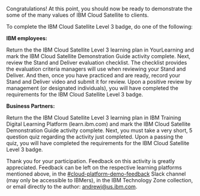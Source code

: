 Congratulations! At this point, you should now be ready to demonstrate the some of the many values of IBM Cloud Satellite to clients. 

To complete the IBM Cloud Satellite Level 3 badge, do one of the following:

**IBM employees:**

Return the the IBM Cloud Satellite Level 3 learning plan in YourLearning and mark the IBM Cloud Satellite Demonstration Guide activity complete. Next, review the Stand and Deliver evaluation checklist. The checklist provides the evaluation criteria managers will use when reviewing your Stand and Deliver. And then, once you have practiced and are ready, record your Stand and Deliver video and submit it for review. Upon a positive review by management (or designated individuals), you will have completed the requirements for the IBM Cloud Satellite Level 3 badge. 

**Business Partners:**

Return the the IBM Cloud Satellite Level 3 learning plan in IBM Training Digital Learning Platform (learn.ibm.com) and mark the IBM Cloud Satellite Demonstration Guide activity complete. Next, you must take a very short, 5 question quiz regarding the activity just completed. Upon a passing the quiz, you will have completed the requirements for the IBM Cloud Satellite Level 3 badge. 

Thank you for your participation. Feedback on this activity is greatly appreciated. Feedback can be left on the respective learning platforms mentioned above, in the <a href="https://ibm-technology-sales.slack.com/archives/C03PQ47KRQE" target="_blank">#cloud-platform-demo-feedback</a> Slack channel (may only be accessible to IBMers), in the IBM Technology Zone collection, or email directly to the author: <a href="mailto:andrewj@us.ibm.com" target="_blank">andrewj@us.ibm.com</a>.
